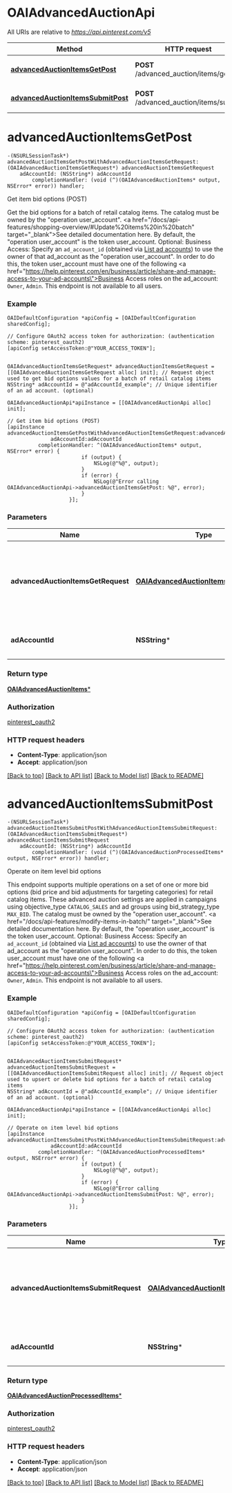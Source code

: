 # OAIAdvancedAuctionApi

All URIs are relative to *https://api.pinterest.com/v5*

Method | HTTP request | Description
------------- | ------------- | -------------
[**advancedAuctionItemsGetPost**](OAIAdvancedAuctionApi.md#advancedauctionitemsgetpost) | **POST** /advanced_auction/items/get | Get item bid options (POST)
[**advancedAuctionItemsSubmitPost**](OAIAdvancedAuctionApi.md#advancedauctionitemssubmitpost) | **POST** /advanced_auction/items/submit | Operate on item level bid options


# **advancedAuctionItemsGetPost**
```objc
-(NSURLSessionTask*) advancedAuctionItemsGetPostWithAdvancedAuctionItemsGetRequest: (OAIAdvancedAuctionItemsGetRequest*) advancedAuctionItemsGetRequest
    adAccountId: (NSString*) adAccountId
        completionHandler: (void (^)(OAIAdvancedAuctionItems* output, NSError* error)) handler;
```

Get item bid options (POST)

Get the bid options for a batch of retail catalog items.  The catalog must be owned by the \"operation user_account\". <a href=\"/docs/api-features/shopping-overview/#Update%20items%20in%20batch\" target=\"_blank\">See detailed documentation here.</a> By default, the \"operation user_account\" is the token user_account.  Optional: Business Access: Specify an <code>ad_account_id</code> (obtained via <a href='/docs/api/v5/#operation/ad_accounts/list'>List ad accounts</a>) to use the owner of that ad_account as the \"operation user_account\". In order to do this, the token user_account must have one of the following <a href=\"https://help.pinterest.com/en/business/article/share-and-manage-access-to-your-ad-accounts\">Business Access</a> roles on the ad_account: `Owner`, `Admin`.  This endpoint is not available to all users.

### Example
```objc
OAIDefaultConfiguration *apiConfig = [OAIDefaultConfiguration sharedConfig];

// Configure OAuth2 access token for authorization: (authentication scheme: pinterest_oauth2)
[apiConfig setAccessToken:@"YOUR_ACCESS_TOKEN"];


OAIAdvancedAuctionItemsGetRequest* advancedAuctionItemsGetRequest = [[OAIAdvancedAuctionItemsGetRequest alloc] init]; // Request object used to get bid options values for a batch of retail catalog items
NSString* adAccountId = @"adAccountId_example"; // Unique identifier of an ad account. (optional)

OAIAdvancedAuctionApi*apiInstance = [[OAIAdvancedAuctionApi alloc] init];

// Get item bid options (POST)
[apiInstance advancedAuctionItemsGetPostWithAdvancedAuctionItemsGetRequest:advancedAuctionItemsGetRequest
              adAccountId:adAccountId
          completionHandler: ^(OAIAdvancedAuctionItems* output, NSError* error) {
                        if (output) {
                            NSLog(@"%@", output);
                        }
                        if (error) {
                            NSLog(@"Error calling OAIAdvancedAuctionApi->advancedAuctionItemsGetPost: %@", error);
                        }
                    }];
```

### Parameters

Name | Type | Description  | Notes
------------- | ------------- | ------------- | -------------
 **advancedAuctionItemsGetRequest** | [**OAIAdvancedAuctionItemsGetRequest***](OAIAdvancedAuctionItemsGetRequest.md)| Request object used to get bid options values for a batch of retail catalog items | 
 **adAccountId** | **NSString***| Unique identifier of an ad account. | [optional] 

### Return type

[**OAIAdvancedAuctionItems***](OAIAdvancedAuctionItems.md)

### Authorization

[pinterest_oauth2](../README.md#pinterest_oauth2)

### HTTP request headers

 - **Content-Type**: application/json
 - **Accept**: application/json

[[Back to top]](#) [[Back to API list]](../README.md#documentation-for-api-endpoints) [[Back to Model list]](../README.md#documentation-for-models) [[Back to README]](../README.md)

# **advancedAuctionItemsSubmitPost**
```objc
-(NSURLSessionTask*) advancedAuctionItemsSubmitPostWithAdvancedAuctionItemsSubmitRequest: (OAIAdvancedAuctionItemsSubmitRequest*) advancedAuctionItemsSubmitRequest
    adAccountId: (NSString*) adAccountId
        completionHandler: (void (^)(OAIAdvancedAuctionProcessedItems* output, NSError* error)) handler;
```

Operate on item level bid options

This endpoint supports multiple operations on a set of one or more bid options (bid price and bid adjustments for targeting categories) for retail catalog items. These advanced auction settings are applied in campaigns using objective_type `CATALOG_SALES` and ad groups using bid_strategy_type `MAX_BID`.  The catalog must be owned by the \"operation user_account\". <a href=\"/docs/api-features/modify-items-in-batch/\" target=\"_blank\">See detailed documentation here.</a> By default, the \"operation user_account\" is the token user_account.  Optional: Business Access: Specify an <code>ad_account_id</code> (obtained via <a href='/docs/api/v5/#operation/ad_accounts/list'>List ad accounts</a>) to use the owner of that ad_account as the \"operation user_account\". In order to do this, the token user_account must have one of the following <a href=\"https://help.pinterest.com/en/business/article/share-and-manage-access-to-your-ad-accounts\">Business Access</a> roles on the ad_account: `Owner`, `Admin`.  This endpoint is not available to all users.

### Example
```objc
OAIDefaultConfiguration *apiConfig = [OAIDefaultConfiguration sharedConfig];

// Configure OAuth2 access token for authorization: (authentication scheme: pinterest_oauth2)
[apiConfig setAccessToken:@"YOUR_ACCESS_TOKEN"];


OAIAdvancedAuctionItemsSubmitRequest* advancedAuctionItemsSubmitRequest = [[OAIAdvancedAuctionItemsSubmitRequest alloc] init]; // Request object used to upsert or delete bid options for a batch of retail catalog items
NSString* adAccountId = @"adAccountId_example"; // Unique identifier of an ad account. (optional)

OAIAdvancedAuctionApi*apiInstance = [[OAIAdvancedAuctionApi alloc] init];

// Operate on item level bid options
[apiInstance advancedAuctionItemsSubmitPostWithAdvancedAuctionItemsSubmitRequest:advancedAuctionItemsSubmitRequest
              adAccountId:adAccountId
          completionHandler: ^(OAIAdvancedAuctionProcessedItems* output, NSError* error) {
                        if (output) {
                            NSLog(@"%@", output);
                        }
                        if (error) {
                            NSLog(@"Error calling OAIAdvancedAuctionApi->advancedAuctionItemsSubmitPost: %@", error);
                        }
                    }];
```

### Parameters

Name | Type | Description  | Notes
------------- | ------------- | ------------- | -------------
 **advancedAuctionItemsSubmitRequest** | [**OAIAdvancedAuctionItemsSubmitRequest***](OAIAdvancedAuctionItemsSubmitRequest.md)| Request object used to upsert or delete bid options for a batch of retail catalog items | 
 **adAccountId** | **NSString***| Unique identifier of an ad account. | [optional] 

### Return type

[**OAIAdvancedAuctionProcessedItems***](OAIAdvancedAuctionProcessedItems.md)

### Authorization

[pinterest_oauth2](../README.md#pinterest_oauth2)

### HTTP request headers

 - **Content-Type**: application/json
 - **Accept**: application/json

[[Back to top]](#) [[Back to API list]](../README.md#documentation-for-api-endpoints) [[Back to Model list]](../README.md#documentation-for-models) [[Back to README]](../README.md)

